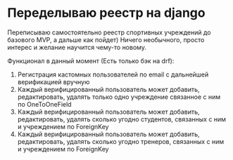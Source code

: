# Переделываю реестр на django
Переписываю самостоятельно реестр спортивных учреждений до базового MVP, а дальше как пойдет)
Ничего необычного, просто интерес и желание научится чему-то новому.

Функционал в данный момент (Есть только бэк на drf):
1) Регистрация кастомных пользователей по email с дальнейшей верификацией вручную
2) Каждый верифицированный пользователь может добавить, редактировать, удалять только одно учреждение связанное с ним по OneToOneField
3) Каждый верифицированный пользователь может добавить, редактировать, удалять сколько угодно студентов, связанных с ним и учреждением по ForeignKey
3) Каждый верифицированный пользователь может добавить, редактировать, удалять сколько угодно тренеров, связанных с ним и учреждением по ForeignKey
